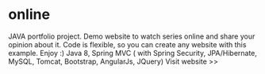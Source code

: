 # online
JAVA portfolio project. Demo website to watch series online and share your opinion about it. Code is flexible, so you can create any website with this example. Enjoy :) Java 8, Spring MVC ( with Spring Security, JPA/Hibernate, MySQL, Tomcat, Bootstrap, AngularJs, JQuery) Visit website >>
